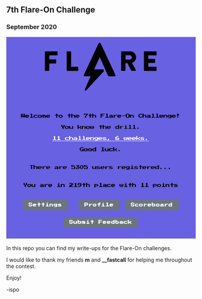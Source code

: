
## 7th Flare-On Challenge
### September 2020

![alt text](win.png "")

In this repo you can find my write-ups for the Flare-On challenges.

I would like to thank my friends **m** and **__fastcall** for helping me throughout the contest.


Enjoy!

-ispo





